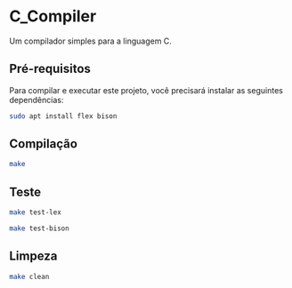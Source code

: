 # C_Compiler

Um compilador simples para a linguagem C.

## Pré-requisitos

Para compilar e executar este projeto, você precisará instalar as seguintes dependências:


```bash
sudo apt install flex bison
```

## Compilação

```bash
make
```

## Teste

```bash
make test-lex
```

```bash
make test-bison
```

## Limpeza

```bash
make clean
```
